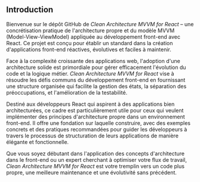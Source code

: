 ## Introduction

Bienvenue sur le dépôt GitHub de _Clean Architecture MVVM for React_ – une concrétisation pratique de l'architecture propre et du modèle MVVM (Model-View-ViewModel) appliquée au développement front-end avec React. Ce projet est conçu pour établir un standard dans la création d'applications front-end réactives, évolutives et faciles à maintenir.

Face à la complexité croissante des applications web, l'adoption d'une architecture solide est primordiale pour gérer efficacement l'évolution du code et la logique métier. _Clean Architecture MVVM for React_ vise à résoudre les défis communs du développement front-end en fournissant une structure organisée qui facilite la gestion des états, la séparation des préoccupations, et l'amélioration de la testabilité.

Destiné aux développeurs React qui aspirent à des applications bien architecturées, ce cadre est particulièrement utile pour ceux qui veulent implémenter des principes d'architecture propre dans un environnement front-end. Il offre une fondation sur laquelle construire, avec des exemples concrets et des pratiques recommandées pour guider les développeurs à travers le processus de structuration de leurs applications de manière élégante et fonctionnelle.

Que vous soyez débutant dans l'application des concepts d'architecture dans le front-end ou un expert cherchant à optimiser votre flux de travail, _Clean Architecture MVVM for React_ est votre tremplin vers un code plus propre, une meilleure maintenance et une évolutivité sans précédent.